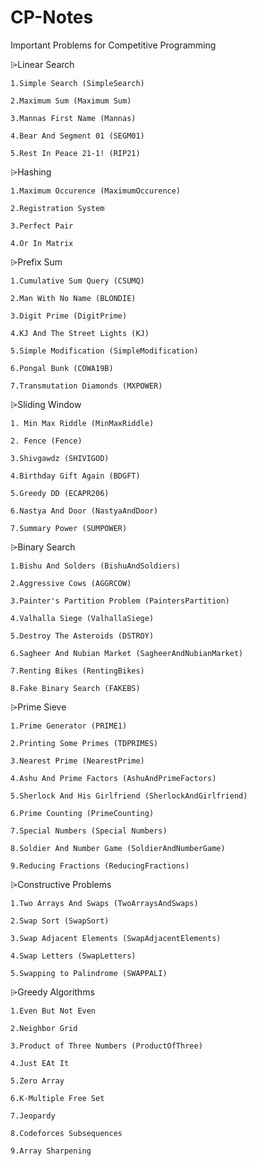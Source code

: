 # CP-Notes
Important Problems for Competitive Programming

⩥Linear Search

    1.Simple Search (SimpleSearch)
    
    2.Maximum Sum (Maximum Sum)
    
    3.Mannas First Name (Mannas)
    
    4.Bear And Segment 01 (SEGM01)
    
    5.Rest In Peace 21-1! (RIP21)
    
    
⩥Hashing 

    1.Maximum Occurence (MaximumOccurence)
    
    2.Registration System
    
    3.Perfect Pair 
    
    4.Or In Matrix
    
    
⩥Prefix Sum

    1.Cumulative Sum Query (CSUMQ)
    
    2.Man With No Name (BLONDIE)
    
    3.Digit Prime (DigitPrime)
    
    4.KJ And The Street Lights (KJ)
    
    5.Simple Modification (SimpleModification)
    
    6.Pongal Bunk (COWA19B)
    
    7.Transmutation Diamonds (MXPOWER)
    
    
⩥Sliding Window

    1. Min Max Riddle (MinMaxRiddle)
    
    2. Fence (Fence)
    
    3.Shivgawdz (SHIVIGOD)
    
    4.Birthday Gift Again (BDGFT)
    
    5.Greedy DD (ECAPR206)
    
    6.Nastya And Door (NastyaAndDoor)
    
    7.Summary Power (SUMPOWER)
    

⩥Binary Search

    1.Bishu And Solders (BishuAndSoldiers)
    
    2.Aggressive Cows (AGGRCOW)
    
    3.Painter's Partition Problem (PaintersPartition)
    
    4.Valhalla Siege (ValhallaSiege)
    
    5.Destroy The Asteroids (DSTROY)
    
    6.Sagheer And Nubian Market (SagheerAndNubianMarket)
    
    7.Renting Bikes (RentingBikes)
    
    8.Fake Binary Search (FAKEBS)
    
     
⩥Prime Sieve

    1.Prime Generator (PRIME1)
    
    2.Printing Some Primes (TDPRIMES)
    
    3.Nearest Prime (NearestPrime)
    
    4.Ashu And Prime Factors (AshuAndPrimeFactors)
    
    5.Sherlock And His Girlfriend (SherlockAndGirlfriend)
    
    6.Prime Counting (PrimeCounting)
    
    7.Special Numbers (Special Numbers)
    
    8.Soldier And Number Game (SoldierAndNumberGame)
    
    9.Reducing Fractions (ReducingFractions)
    
    
⩥Constructive Problems

    1.Two Arrays And Swaps (TwoArraysAndSwaps)
    
    2.Swap Sort (SwapSort)
    
    3.Swap Adjacent Elements (SwapAdjacentElements)
    
    4.Swap Letters (SwapLetters)
    
    5.Swapping to Palindrome (SWAPPALI)
    
    
⩥Greedy Algorithms

    1.Even But Not Even
    
    2.Neighbor Grid
    
    3.Product of Three Numbers (ProductOfThree)
    
    4.Just EAt It
    
    5.Zero Array
    
    6.K-Multiple Free Set
    
    7.Jeopardy
    
    8.Codeforces Subsequences
    
    9.Array Sharpening
    
    
    


